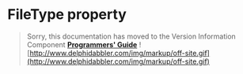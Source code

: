 # FileType property #

> Sorry, this documentation has moved to the Version Information Component **[Programmers' Guide](http://wiki.delphidabbler.com/index.php/Docs/TPJVersionInfoFileType)** ![http://www.delphidabbler.com/img/markup/off-site.gif](http://www.delphidabbler.com/img/markup/off-site.gif)
